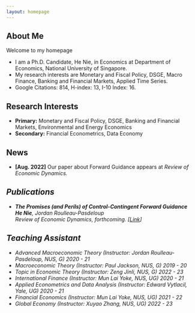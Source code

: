 ```yaml
---
layout: homepage
---
```


## About Me

Welcome to my homepage
- I am a Ph.D. Candidate, He Nie, in Economics at Department of Economics, National University of Singapore.
- My research interests are Monetary and Fiscal Policy, DSGE, Macro Finance, Banking and Financial Markets, Applied Time Series.
- Google Citations: 814, H-index: 13, I-10 Index: 16.

## Research Interests

- **Primary:** Monetary and Fiscal Policy, DSGE, Banking and Financial Markets, Environmental and Energy Economics
- **Secondary:** Financial Econometrics, Data Economy


## News

- **[Aug. 2022]** Our paper about Forward Guidance appears at <i>Review of Economic Dynamics<i>.


## Publications

- **The Promises (and Perils) of Control-Contingent Forward Guidance**
  <br>
  **He Nie**, Jordan Roulleau-Pasdeloup
  <br>
  <i>
  Review of Economic Dynamics, forthcoming.
  <i>
  [[Link](https://doi.org/10.1016/j.red.2022.07.002)] 
    

## Teaching Assistant 
- Advanced Macroeconomic Theory (Instructor: Jordan Roulleau-Pasdeloup, NUS, G) 2020 - 21
- Macroeconomic Theory (Instructor: Paul Jackson, NUS, G) 2019 - 20
- Topic in Economic Theory (Instructor: Zeng Jinli, NUS, G) 2022 - 23
- International Finance (Instructor: Mun Lai Yoke, NUS, UG) 2020 - 21
- Applied Econometrics and Data Analysis (Instructor: Edward Vytlacil, Yale, UG) 2020 - 21
- Financial Economics (Instructor: Mun Lai Yoke, NUS, UG) 2021 - 22
- Global Economy (Instructor: Xuyao Zhang, NUS, UG) 2022 - 23
